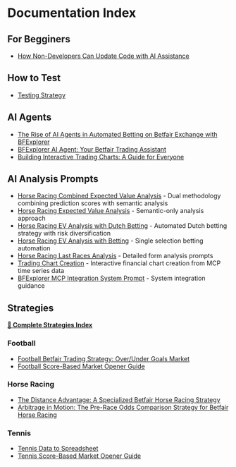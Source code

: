 # Documentation Index

## For Begginers

- [How Non-Developers Can Update Code with AI Assistance](NonDevelopers.md)

## How to Test

- [Testing Strategy](TestingStrategy.md)

## AI Agents

- [The Rise of AI Agents in Automated Betting on Betfair Exchange with BFExplorer](Automation/TheRiseOfAIAgentsInAutomatedBetting.md)
- [BFExplorer AI Agent: Your Betfair Trading Assistant](Automation/AIAgentYourBetfairTradingAssistant.md)
- [Building Interactive Trading Charts: A Guide for Everyone](Automation/BuildingInteractiveTradingCharts.md)

## AI Analysis Prompts

- [Horse Racing Combined Expected Value Analysis](Prompts/HorseRacingCombinedEVAnalysis.md) - Dual methodology combining prediction scores with semantic analysis
- [Horse Racing Expected Value Analysis](Prompts/HorseRacingExpectedValueAnalysis.md) - Semantic-only analysis approach
- [Horse Racing EV Analysis with Dutch Betting](Prompts/HorseRacingEVAnalysisWithDutchBetting.md) - Automated Dutch betting strategy with risk diversification
- [Horse Racing EV Analysis with Betting](Prompts/HorseRacingEVAnalysisWithBetting.md) - Single selection betting automation
- [Horse Racing Last Races Analysis](Prompts/HorseRacingAnalyzingLastRaces.md) - Detailed form analysis prompts
- [Trading Chart Creation](Prompts/TradingChartCreation.md) - Interactive financial chart creation from MCP time series data
- [BFExplorer MCP Integration System Prompt](Prompts/BfexplorerMCPIntegrationSystemPrompt.md) - System integration guidance

## Strategies

**[📖 Complete Strategies Index](Strategies/README.md)**

### Football
- [Football Betfair Trading Strategy: Over/Under Goals Market](Strategies/Football/TradeOverUnderGoals.md)
- [Football Score-Based Market Opener Guide](Strategies/Football/OpenMyMarketsByScore.md)

### Horse Racing
- [The Distance Advantage: A Specialized Betfair Horse Racing Strategy](Strategies/HorseRacing/RaceDistance.md)
- [Arbitrage in Motion: The Pre-Race Odds Comparison Strategy for Betfair Horse Racing](Strategies/HorseRacing/BookmakersOdds.md)

### Tennis
- [Tennis Data to Spreadsheet](Strategies/Tennis/DataToSpreadsheet.md)
- [Tennis Score-Based Market Opener Guide](Strategies/Tennis/OpenMyMarketsByScore.md)